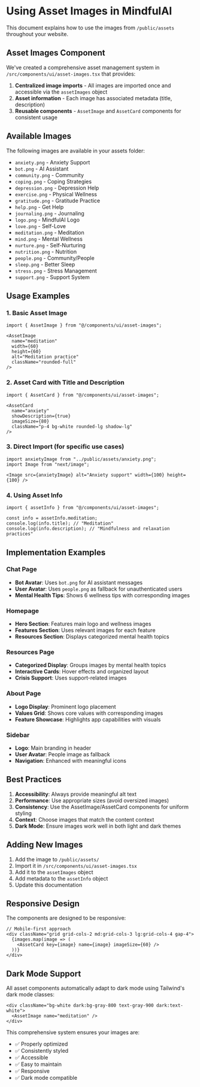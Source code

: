 # Using Asset Images in MindfulAI

This document explains how to use the images from `/public/assets` throughout your website.

## Asset Images Component

We've created a comprehensive asset management system in `/src/components/ui/asset-images.tsx` that provides:

1. **Centralized image imports** - All images are imported once and accessible via the `assetImages` object
2. **Asset information** - Each image has associated metadata (title, description)
3. **Reusable components** - `AssetImage` and `AssetCard` components for consistent usage

## Available Images

The following images are available in your assets folder:

- `anxiety.png` - Anxiety Support
- `bot.png` - AI Assistant
- `community.png` - Community
- `coping.png` - Coping Strategies
- `depression.png` - Depression Help
- `exercise.png` - Physical Wellness
- `gratitude.png` - Gratitude Practice
- `help.png` - Get Help
- `journaling.png` - Journaling
- `logo.png` - MindfulAI Logo
- `love.png` - Self-Love
- `meditation.png` - Meditation
- `mind.png` - Mental Wellness
- `nurture.png` - Self-Nurturing
- `nutrition.png` - Nutrition
- `people.png` - Community/People
- `sleep.png` - Better Sleep
- `stress.png` - Stress Management
- `support.png` - Support System

## Usage Examples

### 1. Basic Asset Image

```tsx
import { AssetImage } from "@/components/ui/asset-images";

<AssetImage 
  name="meditation" 
  width={60} 
  height={60}
  alt="Meditation practice"
  className="rounded-full"
/>
```

### 2. Asset Card with Title and Description

```tsx
import { AssetCard } from "@/components/ui/asset-images";

<AssetCard 
  name="anxiety"
  showDescription={true}
  imageSize={80}
  className="p-4 bg-white rounded-lg shadow-lg"
/>
```

### 3. Direct Import (for specific use cases)

```tsx
import anxietyImage from "../public/assets/anxiety.png";
import Image from "next/image";

<Image src={anxietyImage} alt="Anxiety support" width={100} height={100} />
```

### 4. Using Asset Info

```tsx
import { assetInfo } from "@/components/ui/asset-images";

const info = assetInfo.meditation;
console.log(info.title); // "Meditation"
console.log(info.description); // "Mindfulness and relaxation practices"
```

## Implementation Examples

### Chat Page
- **Bot Avatar**: Uses `bot.png` for AI assistant messages
- **User Avatar**: Uses `people.png` as fallback for unauthenticated users
- **Mental Health Tips**: Shows 6 wellness tips with corresponding images

### Homepage
- **Hero Section**: Features main logo and wellness images
- **Features Section**: Uses relevant images for each feature
- **Resources Section**: Displays categorized mental health topics

### Resources Page
- **Categorized Display**: Groups images by mental health topics
- **Interactive Cards**: Hover effects and organized layout
- **Crisis Support**: Uses support-related images

### About Page
- **Logo Display**: Prominent logo placement
- **Values Grid**: Shows core values with corresponding images
- **Feature Showcase**: Highlights app capabilities with visuals

### Sidebar
- **Logo**: Main branding in header
- **User Avatar**: People image as fallback
- **Navigation**: Enhanced with meaningful icons

## Best Practices

1. **Accessibility**: Always provide meaningful alt text
2. **Performance**: Use appropriate sizes (avoid oversized images)
3. **Consistency**: Use the AssetImage/AssetCard components for uniform styling
4. **Context**: Choose images that match the content context
5. **Dark Mode**: Ensure images work well in both light and dark themes

## Adding New Images

1. Add the image to `/public/assets/`
2. Import it in `/src/components/ui/asset-images.tsx`
3. Add it to the `assetImages` object
4. Add metadata to the `assetInfo` object
5. Update this documentation

## Responsive Design

The components are designed to be responsive:

```tsx
// Mobile-first approach
<div className="grid grid-cols-2 md:grid-cols-3 lg:grid-cols-4 gap-4">
  {images.map(image => (
    <AssetCard key={image} name={image} imageSize={60} />
  ))}
</div>
```

## Dark Mode Support

All asset components automatically adapt to dark mode using Tailwind's dark mode classes:

```tsx
<div className="bg-white dark:bg-gray-800 text-gray-900 dark:text-white">
  <AssetImage name="meditation" />
</div>
```

This comprehensive system ensures your images are:
- ✅ Properly optimized
- ✅ Consistently styled
- ✅ Accessible
- ✅ Easy to maintain
- ✅ Responsive
- ✅ Dark mode compatible
